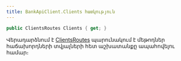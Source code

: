 ```yaml
---
title: BankApiClient.Clients հատկություն
---
```


```c#
public ClientsRoutes Clients { get; }
```

Վերադարձնում է [ClientsRoutes](../../../Routes/ClientsRoutes/ClientsRoutes.md) պարունակում է մեթոդներ հաճախորդների տվյալների հետ աշխատանքը ապահովելու համար։
